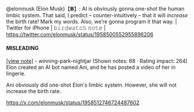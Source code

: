 @elonmusk (Elon Musk)【𝗕】: AI is obviously gonna one-shot the human limbic system. That said, I predict – counter-intuitively – that it will *increase* the birth rate! Mark my words. Also, we’re gonna program it that way. | Twitter for iPhone | 𝚋𝚒𝚛𝚍𝚠𝚊𝚝𝚌𝚑 𝚗𝚘𝚝𝚎 | https://twitter.com/elonmusk/status/1958500552955896206

#### MISLEADING

[[view note]](https://x.com/i/birdwatch/n/1958589475929362873) - winning-park-nightjar (Shown notes: 68 · Rating impact: 264)\
Elon created an AI bot named Ani, and he has posted a video of her in lingerie.

Ani obviously did one-shot Elon's limbic system. However, she will not increase the birth rate.

https://x.com/elonmusk/status/1958512746724487602
